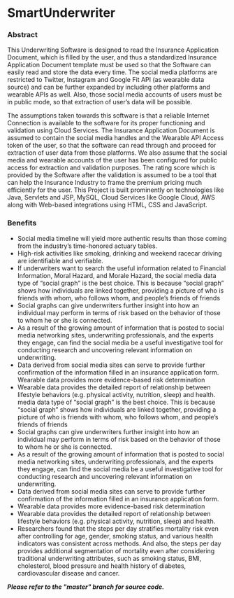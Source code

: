 # SmartUnderwriter

### Abstract

This Underwriting Software is designed to read the Insurance Application Document, which is filled by the user, and thus a standardized Insurance Application Document template must be used so that the Software can easily read and store the data every time. The social media platforms are restricted to Twitter, Instagram and Google Fit API (as wearable data source) and can be further expanded by including other platforms and wearable APIs as well. Also, those social media accounts of users must be in public mode, so that extraction of user’s data will be possible.

The assumptions taken towards this software is that a reliable Internet Connection is available to the software for its proper functioning and validation using Cloud Services. The Insurance Application Document is assumed to contain the social media handles and the Wearable API Access token of the user, so that the software can read through and proceed for extraction of user data from those platforms. We also assume that the social media and wearable accounts of the user has been configured for public access for extraction and validation purposes. The rating score which is provided by the Software after the validation is assumed to be a tool that can help the Insurance Industry to frame the premium pricing much efficiently for the user.
This Project is built prominently on technologies like Java, Servlets and JSP, MySQL, Cloud Services like Google Cloud, AWS along with Web-based integrations using HTML, CSS and JavaScript.

### Benefits

*	Social media timeline will yield more authentic results than those coming from the industry’s time-honored actuary tables. 
*	High-risk activities like smoking, drinking and weekend racecar driving are identifiable and verifiable.
*	If underwriters want to search the useful information related to Financial Information, Moral Hazard, and Morale Hazard, the social media data type of “social graph” is the best choice. This is because “social graph” shows how individuals are linked together, providing a picture of who is friends with whom, who follows whom, and people’s friends of friends 
*	Social graphs can give underwriters further insight into how an individual may perform in terms of risk based on the behavior of those to whom he or she is connected. 
*	As a result of the growing amount of information that is posted to social media networking sites, underwriting professionals, and the experts they engage, can find the social media be a useful investigative tool for conducting research and uncovering relevant information on underwriting. 
*	Data derived from social media sites can serve to provide further confirmation of the information filled in an insurance application form. 
	Wearable data provides more evidence-based risk determination
*	Wearable data provides the detailed report of relationship between lifestyle behaviors (e.g. physical activity, nutrition, sleep) and health.
media data type of “social graph” is the best choice. This is because “social graph” shows how individuals are linked together, providing a picture of who is friends with whom, who follows whom, and people’s friends of friends 
*	Social graphs can give underwriters further insight into how an individual may perform in terms of risk based on the behavior of those to whom he or she is connected. 
*	As a result of the growing amount of information that is posted to social media networking sites, underwriting professionals, and the experts they engage, can find the social media be a useful investigative tool for conducting research and uncovering relevant information on underwriting. 
*	Data derived from social media sites can serve to provide further confirmation of the information filled in an insurance application form. 
*	Wearable data provides more evidence-based risk determination
*	Wearable data provides the detailed report of relationship between lifestyle behaviors (e.g. physical activity, nutrition, sleep) and health.
*	Researchers found that the steps per day stratifies mortality risk even after controlling for age, gender, smoking status, and various health indicators was consistent across methods. And also, the steps per day provides additional segmentation of mortality even after considering traditional underwriting attributes, such as smoking status, BMI, cholesterol, blood pressure and health history of diabetes, cardiovascular disease and cancer.

_**Please refer to the "master" branch for source code.**_


